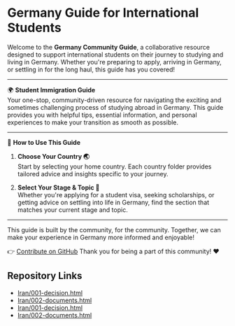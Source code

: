 # Germany Guide for International Students

Welcome to the **Germany Community Guide**, a collaborative resource designed to support international students on their journey to studying and living in Germany. Whether you're preparing to apply, arriving in Germany, or settling in for the long haul, this guide has you covered!

---

🌍 **Student Immigration Guide**  
Your one-stop, community-driven resource for navigating the exciting and sometimes challenging process of studying abroad in Germany. This guide provides you with helpful tips, essential information, and personal experiences to make your transition as smooth as possible.

---

📌 **How to Use This Guide**

1. **Choose Your Country 🌏**  
   Start by selecting your home country. Each country folder provides tailored advice and insights specific to your journey.

2. **Select Your Stage & Topic 🎯**  
   Whether you're applying for a student visa, seeking scholarships, or getting advice on settling into life in Germany, find the section that matches your current stage and topic.

---

This guide is built by the community, for the community. Together, we can make your experience in Germany more informed and enjoyable!

👉 [Contribute on GitHub](https://github.com/M-Hosseini80/Germany)
Thank you for being a part of this community! ♥️
## Repository Links
- [Iran/001-decision.html](https://m-hosseini80.github.io/Germany/Iran/001-decision.html)
- [Iran/002-documents.html](https://m-hosseini80.github.io/Germany/Iran/002-documents.html)
- [Iran/001-decision.html](https://m-hosseini80.github.io/Germany/Iran/001-decision.html)
- [Iran/002-documents.html](https://m-hosseini80.github.io/Germany/Iran/002-documents.html)
